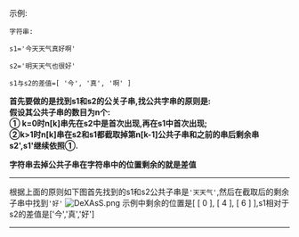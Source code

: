 示例:
```
字符串:

s1='今天天气真好啊'

s2='明天天气也很好'

s1与s2的差值=[ '今', '真', '啊' ]
```  


**首先要做的是找到s1和s2的公关子串,找公共字串的原则是:**  
 **假设其公共子串的数目为n个:**  
    **① k=0时n[k]串先在s2中是首次出现,再在s1中首次出现;**   
    **②k>1时n[k]串在s2和s1都截取掉第n[k-1]公共子串和之前的串后剩余串s2',s1'继续依照①.**

**字符串去掉公共子串在字符串中的位置剩余的就是差值**

---

根据上面的原则如下图首先找到的s1和s2公共子串是`'天天气'`,然后在截取后的剩余子串中找到`'好'`
![DeXAsS.png](https://s3.ax1x.com/2020/11/18/DeXAsS.png)
示例中剩余的位置是[ [ 0 ], [ 4 ], [ 6 ] ],s1相对于s2的差值是['今','真','好']

---
